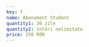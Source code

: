 ```yaml
---
key: f
name: Abonament Student
quantity1: 30 zile
quantity2: întări nelimitate
price: 250 RON
---
```

